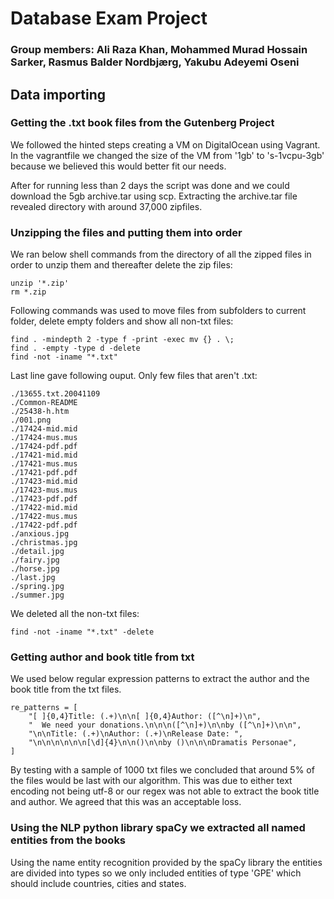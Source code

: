 # Database Exam Project

### Group members: Ali Raza Khan, Mohammed Murad Hossain Sarker, Rasmus Balder Nordbjærg, Yakubu Adeyemi Oseni

## Data importing

### Getting the .txt book files from the Gutenberg Project

We followed the hinted steps creating a VM on DigitalOcean using Vagrant. In the vagrantfile we changed the size of the VM from '1gb' to 's-1vcpu-3gb' because we believed this would better fit our needs.

After for running less than 2 days the script was done and we could download the 5gb archive.tar using scp. Extracting the archive.tar file revealed directory with around 37,000 zipfiles.

### Unzipping the files and putting them into order

We ran below shell commands from the directory of all the zipped files in order to unzip them and thereafter delete the zip files:

    unzip '*.zip'
    rm *.zip

Following commands was used to move files from subfolders to current folder, delete empty folders and show all non-txt files:

	find . -mindepth 2 -type f -print -exec mv {} . \;
	find . -empty -type d -delete
	find -not -iname "*.txt"

Last line gave following ouput. Only few files that aren't .txt:

	./13655.txt.20041109
	./Common-README
	./25438-h.htm
	./001.png
	./17424-mid.mid
	./17424-mus.mus
	./17424-pdf.pdf
	./17421-mid.mid
	./17421-mus.mus
	./17421-pdf.pdf
	./17423-mid.mid
	./17423-mus.mus
	./17423-pdf.pdf
	./17422-mid.mid
	./17422-mus.mus
	./17422-pdf.pdf
	./anxious.jpg
	./christmas.jpg
	./detail.jpg
	./fairy.jpg
	./horse.jpg
	./last.jpg
	./spring.jpg
	./summer.jpg

We deleted all the non-txt files:

	find -not -iname "*.txt" -delete

### Getting author and book title from txt

We used below regular expression patterns to extract the author and the book title from the txt files. 

	re_patterns = [
        "[ ]{0,4}Title: (.+)\n\n[ ]{0,4}Author: ([^\n]+)\n",
        "  We need your donations.\n\n\n([^\n]+)\n\nby ([^\n]+)\n\n",
        "\n\nTitle: (.+)\nAuthor: (.+)\nRelease Date: ",
        "\n\n\n\n\n\n[\d]{4}\n\n()\n\nby ()\n\n\nDramatis Personae",
    ]

By testing with a sample of 1000 txt files we concluded that around 5% of the files would be last with our algorithm. This was due to either text encoding not being utf-8 or our regex was not able to extract the book title and author. We agreed that this was an acceptable loss.



### Using the NLP python library spaCy we extracted all named entities from the books

Using the name entity recognition provided by the spaCy library the entities are divided into types so we only included entities of type 'GPE' which should include countries, cities and states.





